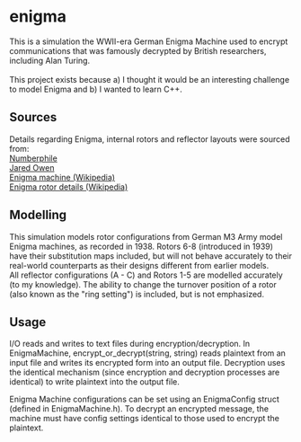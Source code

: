 # enigma

This is a simulation the WWII-era German Enigma Machine used to encrypt communications that was famously decrypted 
by British researchers, including Alan Turing.
<br><br>
This project exists because a) I thought it would be an interesting challenge to model Enigma and 
b) I wanted to learn C++.

## Sources
Details regarding Enigma, internal rotors and reflector layouts were sourced from: <br>
[Numberphile](https://youtube.com/numberphile)<br>
[Jared Owen](https://youtube.com/watch?v=ybkkiGtJmkM)<br>
[Enigma machine (Wikipedia)](https://wikipedia.org/wiki/Enigma_machine)<br>
[Enigma rotor details (Wikipedia)](https://wikipedia.org/wiki/Enigma_rotor_details)<br>

## Modelling
This simulation models rotor configurations from German M3 Army model Enigma machines, as recorded in 1938. 
Rotors 6-8 (introduced in 1939) have their substitution maps included, but will not behave accurately to their 
real-world counterparts as their designs different from earlier models.
<br>
All reflector configurations (A - C) and Rotors 1-5 are modelled accurately (to my knowledge). The ability to change
the turnover position of a rotor (also known as the "ring setting") is included, but is not emphasized.

## Usage
I/O reads and writes to text files during encryption/decryption. In EnigmaMachine, encrypt_or_decrypt(string, string)
reads plaintext from an input file and writes its encrypted form into an output file. Decryption uses the identical
mechanism (since encryption and decryption processes are identical) to write plaintext into the output file.

Enigma Machine configurations can be set using an EnigmaConfig struct (defined in EnigmaMachine.h). To decrypt an
encrypted message, the machine must have config settings identical to those used to encrypt the plaintext.